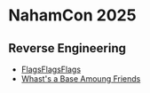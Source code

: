# NahamCon 2025


## Reverse Engineering

- [FlagsFlagsFlags](rev/FlagsFlagsFlags)
- [Whast's a Base Amoung Friends](rev/What's%20a%20base%20amoungst%20friends/)

